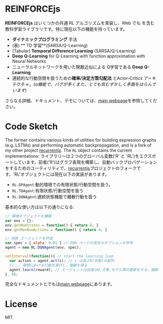 # REINFORCEjs

**REINFORCEjs** はいくつかの共通 RL アルゴリズムを実装し、Web でも を含む教科学習ライブラリです。特に現在以下の機能を持っています。

- **ダイナミックプログラミング** 手法
- (表) ** TD 学習**(SARSA/Q-Learning)
- (Tabular) **Temporal Difference Learning** (SARSA/Q-Learning)
- **Deep Q-Learning** for Q-Learning with function approximation with Neural Networks
- ニューラルネットワークを用いた関数近似による Q学習である **Deep Q-Learning**
- 連続的な行動空間を扱うための**確率/決定方策勾配法** とActor-Critics アーキテクチャ。(*α機能で、バグが多くまた、とても気むずかしく矛盾をはらんでいます*)

さらなる詳細、ドキュメント、デモについては、[main webpage](http://cs.stanford.edu/people/karpathy/reinforcejs)を参照してください。

# Code Sketch

The former contains various kinds of utilities for building expression graphs (e.g. LSTMs) and performing automatic backpropagation, and is a fork of my other project [recurrentjs](https://github.com/karpathy/recurrentjs). The `RL` object contains the current implementations:
ライブラリーは２つのグローバル変数('R' と 'RL')をエクスポートしています。前者('R')はグラフ表現を構築し、自動バックプロパゲーションをするためのユーティリティで、[recurrentjs](https://github.com/karpathy/recurrentjs)プロジェクトのフォークです。'RL'オブジェクトには現在以下の実装があります。

- `RL.DPAgent`:動的環境での有限状態/行動空間を扱う。
- `RL.TDAgent`:有限状態/行動空間を扱う
- `RL.DQNAgent`:連続状態機能で離散行動を扱う

基本的な使い方は以下の通りになる:

```javascript
// 環境オブジェクトを構築
var env = {};
env.getNumStates = function() { return 8; }
env.getMaxNumActions = function() { return 4; }

// DQN エージェントを作成
var spec = { alpha: 0.01 } // DQN ページの完全なオプションを参考
agent = new RL.DQNAgent(env, spec); 

setInterval(function(){ // start the learning loop
  var action = agent.act(s); // s は長さ8(状態)の配列
  //... 環境における行動を実行し、報酬を得る
  agent.learn(reward); // エージェントは自身のQ,方策,モデル等の更新をする。報酬は浮動小数
}, 0);
```

完全なドキュメントとでもは[main webpage](http://cs.stanford.edu/people/karpathy/reinforcejs)にあります。

# License

MIT.
